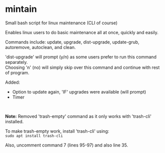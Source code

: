 # mintain
Small bash script for linux maintenance  (CLI of course)

Enables linux users to do basic maintenance all at once, quickly and easily.

Commands include: update, upgrade, dist-upgrade, update-grub, autoremove, autoclean, and clean.

'dist-upgrade' will prompt (y/n) as some users prefer to run this command separately.  
Choosing 'n' (no) will simply skip over this command and continue with rest of program.  

Added:  
  * Option to update again, 'IF' upgrades were available (will prompt)  
  * Timer  
  
 <br>
   
   **Note:** Removed 'trash-empty' command as it only works with 'trash-cli' installed.  
     
   To make trash-empty work, install 'trash-cli' using:  
   ```sudo apt install trash-cli```    
   
   Also, uncomment command 7 (lines 95-97) and also line 35.
   
   
         
         
